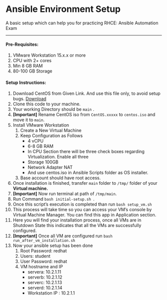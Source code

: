 
# Ansible Environment Setup
A basic setup which can help you for practicing RHCE: Ansible Automation Exam

---
#### Pre-Requisites:
1.	VMware Workstation 15.x.x or more
2.	CPU with 2+ cores
3.	Min 8 GB RAM
4.	80-100 GB Storage
#### Setup Instructions:
1.	Download CentOS from Given Link. And use this file only, to avoid setup bugs. [Download](http://centos.excellmedia.net/8.3.2011/isos/x86_64/CentOS-8.3.2011-x86_64-dvd1.iso)
2.	Clone this code to your machine.
3.	Your working Directory should be `main` .
4.	**[Important]** Rename CentOS iso from `CentOS.xxxxx` to `centos.iso` and move it to `main`.
5.	Install VMware Workstation 
    1.	Create a New Virtual Machine
    2.	Keep Configuration as Follows
	    - 4 vCPU
	    - 6-8 GB RAM
	    - In CPU Section there will be three check boxes regarding Virtualization. Enable all three
	    - Storage 100GB
	    - Network Adapter NAT
	    - And use centos.iso in Ansible Scripts folder as OS installer.
     3. Base account should have root access.
6.	Once installation is finished, transfer `main` folder to `/tmp/` folder of your **Virtual machine.**
7.	**[Important]** Now run terminal at path of `/tmp/main`. 
8.	Run Command `bash initial-setup.sh `.
9.	Once this script’s execution is completed than run `bash setup_vm.sh`
10.	This process will take time so you can access your VM’s console by Virtual Machine Manager. You can find this app in Application section.
11.	Here you will find your installation process, once all VMs are in Shutdown State this indicates that all the VMs are successfully configured. 
12.	**[Important]** Once all VM are configured run `bash run_after_vm_installation.sh`
13.	Now your ansible setup has been done
	1.	Root Password: redhat
	2.	Users: student
	3.	User Password: redhat
	4.	VM hostname and IP
		- servera: 10.2.1.11
		- serverb: 10.2.1.12
		- serverc: 10.2.1.13
		- serverd: 10.2.1.14
		- Workstation IP : 10.2.1.1


